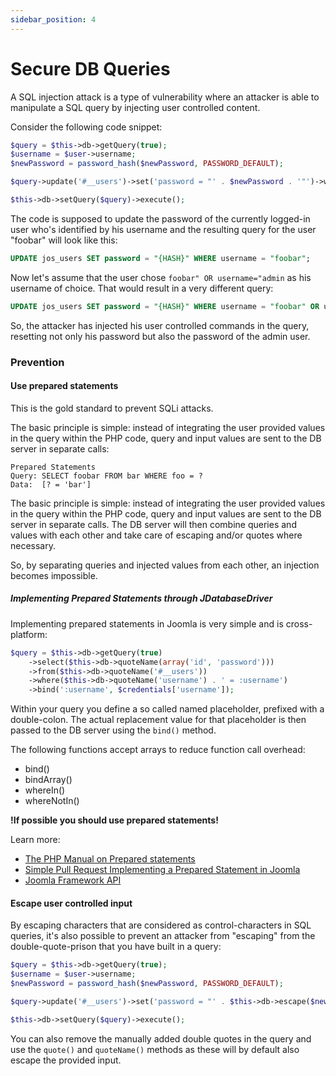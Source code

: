 ```yaml
---
sidebar_position: 4
---
```


Secure DB Queries
======================
A SQL injection attack is a type of vulnerability where an attacker is able to manipulate a SQL query by injecting user controlled content.

Consider the following code snippet:

```php
$query = $this->db->getQuery(true);
$username = $user->username;
$newPassword = password_hash($newPassword, PASSWORD_DEFAULT);

$query->update('#__users')->set('password = "' . $newPassword . '"')->where('username = "' . $username . '"');

$this->db->setQuery($query)->execute();
```

The code is supposed to update the password of the currently logged-in user who's identified by his username and the resulting query for the user "foobar" will look like this:

```sql
UPDATE jos_users SET password = "{HASH}" WHERE username = "foobar";
```

Now let's assume that the user chose `foobar" OR username="admin` as his username of choice. That would result in a very different query:

```sql
UPDATE jos_users SET password = "{HASH}" WHERE username = "foobar" OR username="admin";
```

So, the attacker has injected his user controlled commands in the query, resetting not only his password but also the password of the admin user.

### Prevention
#### Use prepared statements
This is the gold standard to prevent SQLi attacks.

The basic principle is simple: instead of integrating the user provided values in the query within the PHP code, query and input values are sent to the DB server in separate calls:

```
Prepared Statements
Query: SELECT foobar FROM bar WHERE foo = ?
Data:  [? = 'bar']
```

The basic principle is simple: instead of integrating the user provided values in the query within the PHP code, query and input values are sent to the DB server in separate calls. The DB server will then combine queries and values with each other and take care of escaping and/or quotes where necessary.

So, by separating queries and injected values from each other, an injection becomes impossible.

##### Implementing Prepared Statements through JDatabaseDriver
Implementing prepared statements in Joomla is very simple and is cross-platform:

```php
$query = $this->db->getQuery(true)
	->select($this->db->quoteName(array('id', 'password')))
	->from($this->db->quoteName('#__users'))
	->where($this->db->quoteName('username') . ' = :username')
	->bind(':username', $credentials['username']);
```

Within your query you define a so called named placeholder, prefixed with a double-colon. The actual replacement value for that placeholder is then passed to the DB server using the ```bind()``` method.

The following functions accept arrays to reduce function call overhead:
* bind()
* bindArray()
* whereIn()
* whereNotIn()

__!If possible you should use prepared statements!__

Learn more:
* [The PHP Manual on Prepared statements](https://php.net/manual/en/pdo.prepared-statements.php)
* [Simple Pull Request Implementing a Prepared Statement in Joomla](https://github.com/joomla/joomla-cms/pull/25049/files )
* [Joomla Framework API](https://api.joomla.org/framework-1/classes/Joomla.Database.DatabaseQuery.html)


#### Escape user controlled input
By escaping characters that are considered as control-characters in SQL queries, it's also possible to prevent an attacker from "escaping" from the double-quote-prison that you have built in a query:

```php
$query = $this->db->getQuery(true);
$username = $user->username;
$newPassword = password_hash($newPassword, PASSWORD_DEFAULT);

$query->update('#__users')->set('password = "' . $this->db->escape($newPassword) . '"')->where('username = "' . $this->db->escape($username) . '"');

$this->db->setQuery($query)->execute();
```

You can also remove the manually added double quotes in the query and use the ```quote()``` and ```quoteName()``` methods as these will by default also escape the provided input.

